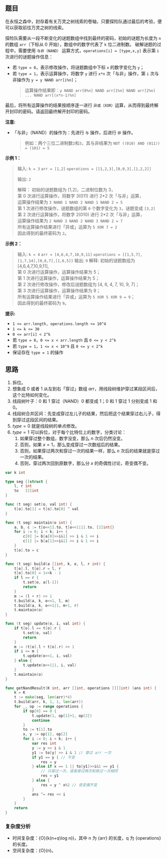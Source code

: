 ## 题目

在永恒之森中，封存着有关万灵之树线索的卷轴，只要探险队通过最后的考验，便可以获取前往万灵之树的线索。

探险队需要从一段不断变化的谜题数组中找到最终的密码，初始的谜题为长度为 `n` 的数组 `arr`（下标从 0 开始），数组中的数字代表了 `k` 位二进制数。
破解谜题的过程中，需要使用 `与非（NAND）` 运算方式，`operations[i] = [type,x,y]` 表示第 `i` 次进行的谜题操作信息：
- 若 `type = 0`，表示修改操作，将谜题数组中下标 `x` 的数字变化为 `y`；
- 若 `type = 1`，表示运算操作，将数字 `y` 进行 `x*n` 次「与非」操作，第 `i` 次与非操作为 `y = y NAND arr[i%n]`；
  > 运算操作结果即：`y NAND arr[0%n] NAND arr[1%n] NAND arr[2%n] ... NAND arr[(x*n-1)%n]`

最后，将所有运算操作的结果按顺序逐一进行 `异或（XOR）`运算，从而得到最终解开封印的密码。请返回最终解开封印的密码。

**注意:**
- 「与非」（NAND）的操作为：先进行 `与` 操作，后进行 `非` 操作。
  > 例如：两个三位二进制数`2`和`3`，其与非结果为 `NOT ((010) AND (011)) = (101) = 5`

**示例 1：**
> 输入:
> `k = 3`
> `arr = [1,2]`
> `operations = [[1,2,3],[0,0,3],[1,2,2]]`
>
> 输出: `2`
>
> 解释：
> 初始的谜题数组为 [1,2]，二进制位数为 3，  
> 第 0 次进行运算操作，将数字 3(011) 进行 2\*2 次「与非」运算，  
> 运算操作结果为 `3 NAND 1 NAND 2 NAND 1 NAND 2 = 5`  
> 第 1 次进行修改操作，谜题数组的第 `0` 个数字变化为 `3`，谜题变成 `[3,2]`  
> 第 2 次进行运算操作，将数字 2(010) 进行 2\*2 次「与非」运算，  
> 运算操作结果为 `2 NAND 3 NAND 2 NAND 3 NAND 2 = 7`  
> 所有运算操作结果进行「异或」运算为 `5 XOR 7 = 2`  
> 因此得到的最终密码为 `2`。  

**示例 2：**
> 输入:
> `k = 4`
> `arr = [4,6,4,7,10,9,11]`
> `operations = [[1,5,7],[1,7,14],[0,6,7],[1,6,5]]`
> 输出: `9`
> 解释:
> 初始的谜题数组为 [4,6,4,7,10,9,11],  
> 第 0 次进行运算操作，运算操作结果为 5；  
> 第 1 次进行运算操作，运算操作结果为 5；  
> 第 2 次进行修改操作，修改后谜题数组为 [4, 6, 4, 7, 10, 9, 7]；  
> 第 3 次进行运算操作，运算操作结果为 9；  
> 所有运算操作结果进行「异或」运算为 `5 XOR 5 XOR 9 = 9`；  
> 因此得到的最终密码为 `9`。  

**提示:**
- `1 <= arr.length, operations.length <= 10^4`
- `1 <= k <= 30`
- `0 <= arr[i] < 2^k`
- 若 `type = 0`，`0 <= x < arr.length` 且 `0 <= y < 2^k`
- 若 `type = 1`，`1 <= x < 10^9` 且 `0 <= y < 2^k`
- 保证存在 `type = 1` 的操作

## 思路

1. 拆位。
2. 想象成 $0$ 或者 $1$ 从左到右「穿过」数组 $\textit{arr}$，用线段树维护穿过某段区间后，这个比特如何变化。
3. 线段树叶子：$0$ 和 $1$ 穿过（NAND）$0$ 都变成 $1$；$0$ 和 $1$ 穿过 $1$ 分别变成 $1$ 和 $0$。
4. 线段树合并区间：先变成穿过左儿子的结果，然后把这个结果穿过右儿子，得到穿过这段区间的结果。
5. $\textit{type}=0$ 就是线段树的单点修改。
6. $\textit{type}=1$ 可以拆位，对于每个比特位上的数字，分类讨论：
    1. 如果穿过整个数组，数字没变，那么 $n$ 次后仍然没变。
    2. 否则，如果 $x=1$，那么变成穿过一次数组后的结果。
    3. 否则，如果穿过两次和穿过一次的结果一样，那么 $n$ 次后的结果就是穿过一次的结果。
    4. 否则，穿过两次回到原数字，那么分 $x$ 的奇偶性讨论，奇变偶不变。


```go 
var k int

type seg []struct {
	l, r int
	to   [2]int
}

func (t seg) set(o, val int) {
	t[o].to[1] = t[o].to[0] ^ val
}

func (t seg) maintain(o int) {
	a, b, c := t[o<<1].to, t[o<<1|1].to, [2]int{}
	for i := 0; i < k; i++ {
		c[0] |= b[a[0]>>i&1] >> i & 1 << i
		c[1] |= b[a[1]>>i&1] >> i & 1 << i
	}
	t[o].to = c
}

func (t seg) build(a []int, k, o, l, r int) {
	t[o].l, t[o].r = l, r
	t[o].to[0] = 1<<k - 1
	if l == r {
		t.set(o, a[l-1])
		return
	}
	m := (l + r) >> 1
	t.build(a, k, o<<1, l, m)
	t.build(a, k, o<<1|1, m+1, r)
	t.maintain(o)
}

func (t seg) update(o, i, val int) {
	if t[o].l == t[o].r {
		t.set(o, val)
		return
	}
	m := (t[o].l + t[o].r) >> 1
	if i <= m {
		t.update(o<<1, i, val)
	} else {
		t.update(o<<1|1, i, val)
	}
	t.maintain(o)
}

func getNandResult(K int, arr []int, operations [][]int) (ans int) {
	k = K
	t := make(seg, len(arr)*4)
	t.build(arr, k, 1, 1, len(arr))
	for _, op := range operations {
		if op[0] == 0 {
			t.update(1, op[1]+1, op[2])
			continue
		}
		to := t[1].to
		x, y := op[1], op[2]
		for i := 0; i < k; i++ {
			var res int
			y := y >> i & 1
			y1 := to[y] >> i & 1 // 穿过 arr 一次
			if y1 == y { // 不变
				res = y
			} else if x == 1 || to[y1]>>i&1 == y1 {
				// 只穿过一次，或者穿过两次和穿过一次相同
				res = y1
			} else {
				res = y ^ x%2 // 奇变偶不变
			}
			ans ^= res << i
		}
	}
	return
}

```

### 复杂度分析

- 时间复杂度：{O}(k(n+q\log n))，其中 n 为 {arr} 的长度，q 为 {operations} 的长度。
- 空间复杂度：{O}(n)。